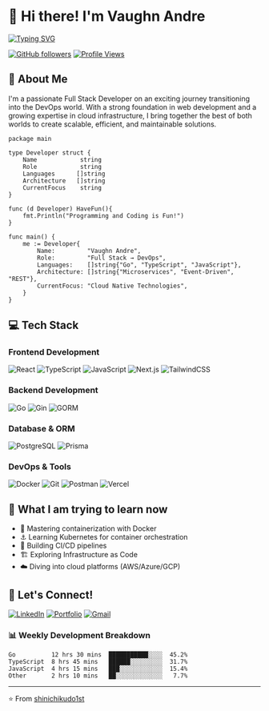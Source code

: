 # 👋 Hi there! I'm Vaughn Andre

[![Typing SVG](https://readme-typing-svg.herokuapp.com?font=Fira+Code&pause=1000&width=435&lines=Full+Stack+Developer;DevOps+Enthusiast;Always+learning+new+things)](https://git.io/typing-svg)

[![GitHub followers](https://img.shields.io/github/followers/shinichikudo1st?label=Follow&style=social)](https://github.com/shinichikudo1st)
[![Profile Views](https://komarev.com/ghpvc/?username=shinichikudo1st&color=blue)](https://github.com/shinichikudo1st)

## 🚀 About Me
I'm a passionate Full Stack Developer on an exciting journey transitioning into the DevOps world. With a strong foundation in web development and a growing expertise in cloud infrastructure, I bring together the best of both worlds to create scalable, efficient, and maintainable solutions.

```golang
package main

type Developer struct {
    Name            string
    Role            string
    Languages      []string
    Architecture   []string
    CurrentFocus    string
}

func (d Developer) HaveFun(){
    fmt.Println("Programming and Coding is Fun!")
}

func main() {
    me := Developer{
        Name:         "Vaughn Andre",
        Role:         "Full Stack → DevOps",
        Languages:    []string{"Go", "TypeScript", "JavaScript"},
        Architecture: []string{"Microservices", "Event-Driven", "REST"},
        CurrentFocus: "Cloud Native Technologies",
    }
}
```

## 💻 Tech Stack

### Frontend Development
![React](https://img.shields.io/badge/React-20232A?style=for-the-badge&logo=react&logoColor=61DAFB)
![TypeScript](https://img.shields.io/badge/TypeScript-007ACC?style=for-the-badge&logo=typescript&logoColor=white)
![JavaScript](https://img.shields.io/badge/JavaScript-F7DF1E?style=for-the-badge&logo=javascript&logoColor=black)
![Next.js](https://img.shields.io/badge/Next.js-000000?style=for-the-badge&logo=next.js&logoColor=white)
![TailwindCSS](https://img.shields.io/badge/Tailwind_CSS-38B2AC?style=for-the-badge&logo=tailwind-css&logoColor=white)

### Backend Development
![Go](https://img.shields.io/badge/Go-00ADD8?style=for-the-badge&logo=go&logoColor=white)
![Gin](https://img.shields.io/badge/Gin-00ADD8?style=for-the-badge&logo=go&logoColor=white)
![GORM](https://img.shields.io/badge/GORM-00ADD8?style=for-the-badge&logo=go&logoColor=white)

### Database & ORM
![PostgreSQL](https://img.shields.io/badge/PostgreSQL-316192?style=for-the-badge&logo=postgresql&logoColor=white)
![Prisma](https://img.shields.io/badge/Prisma-2D3748?style=for-the-badge&logo=prisma&logoColor=white)

### DevOps & Tools
![Docker](https://img.shields.io/badge/Docker-2496ED?style=for-the-badge&logo=docker&logoColor=white)
![Git](https://img.shields.io/badge/Git-F05032?style=for-the-badge&logo=git&logoColor=white)
![Postman](https://img.shields.io/badge/Postman-FF6C37?style=for-the-badge&logo=postman&logoColor=white)
![Vercel](https://img.shields.io/badge/Vercel-000000?style=for-the-badge&logo=vercel&logoColor=white)

## 🌱 What I am trying to learn now
- 🐳 Mastering containerization with Docker
- ⚓ Learning Kubernetes for container orchestration
- 🔄 Building CI/CD pipelines
- 🏗️ Exploring Infrastructure as Code
- ☁️ Diving into cloud platforms (AWS/Azure/GCP)

## 🤝 Let's Connect!
[![LinkedIn](https://img.shields.io/badge/LinkedIn-0077B5?style=for-the-badge&logo=linkedin&logoColor=white)](https://www.linkedin.com/in/vaughnandrecamangyan)
[![Portfolio](https://img.shields.io/badge/Portfolio-000000?style=for-the-badge&logo=About.me&logoColor=white)](Your-Portfolio-URL)
[![Gmail](https://img.shields.io/badge/Gmail-D14836?style=for-the-badge&logo=gmail&logoColor=white)](mailto:vaughnandre.pablo@gmail.com)

### 📊 Weekly Development Breakdown
```text
Go          12 hrs 30 mins  ███████████░░░░  45.2%
TypeScript  8 hrs 45 mins   ██████░░░░░░░░░  31.7%
JavaScript  4 hrs 15 mins   ███░░░░░░░░░░░░  15.4%
Other       2 hrs 10 mins   ██░░░░░░░░░░░░░   7.7%
```

---
⭐️ From [shinichikudo1st](https://github.com/shinichikudo1st)

